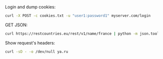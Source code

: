 Login and dump cookies:

```bash
curl -X POST -c cookies.txt -u "user1:password1" myserver.com/login
```

GET JSON:

```bash
curl https://restcountries.eu/rest/v1/name/france | python -m json.tool
```

Show request's headers:

```bash
curl -sD - -o /dev/null ya.ru
```

